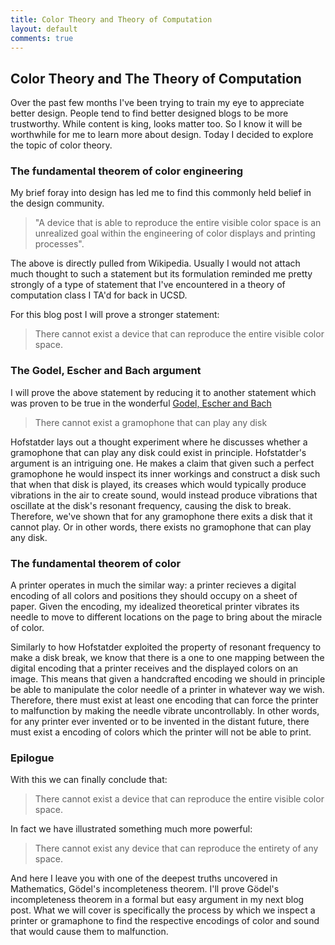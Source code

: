 ```yaml
---
title: Color Theory and Theory of Computation
layout: default
comments: true
---
```


## Color Theory and The Theory of Computation


Over the past few months I've been trying to train my eye to appreciate better design. People tend to find better designed blogs to be more trustworthy. While content is king, looks matter too. So I know it will be worthwhile for me to learn more about design. Today I decided to explore the topic of color theory.

### The fundamental theorem of color engineering

My brief foray into design has led me to find this commonly held belief in the design community.

> "A device that is able to reproduce the entire visible color space is an unrealized goal within the engineering of color displays and printing processes".

The above is directly pulled from Wikipedia. Usually I would not attach much thought to such a statement but its formulation reminded me pretty strongly of a type of statement that I've encountered in a theory of computation class I TA'd for back in UCSD.

For this blog post I will prove a stronger statement:

> There cannot exist a device that can reproduce the entire visible color space.

### The Godel, Escher and Bach argument

I will prove the above statement by reducing it to another statement which was proven to be true in the wonderful [Godel, Escher and Bach](http://www.amazon.com/G%C3%B6del-Escher-Bach-Eternal-Golden/dp/0465026567/ref=sr_1_1?ie=UTF8&qid=1425267550&sr=8-1&keywords=godel+escher+and+bach)

> There cannot exist a gramophone that can play any disk

Hofstatder lays out a thought experiment where he discusses whether a gramophone that can play any disk could exist in principle. Hofstatder's argument is an intriguing one. He makes a claim that given such a perfect gramophone he would inspect its inner workings and construct a disk such that when that disk is played, its creases which would typically produce vibrations in the air to create sound, would instead produce vibrations that oscillate at the disk's resonant frequency, causing the disk to break. Therefore, we've shown that for any gramophone there exits a disk that it cannot play. Or in other words, there exists no gramophone that can play any disk.


### The fundamental theorem of color

A printer operates in much the similar way: a printer recieves a digital encoding of all colors and positions they should occupy on a sheet of paper. Given the encoding, my idealized theoretical printer vibrates its needle to move to different locations on the page to bring about the miracle of color.


Similarly to how Hofstatder exploited the property of resonant frequency to make a disk break, we know that there is a one to one mapping between the digital encoding that a printer receives and the displayed colors on an image. This means that given a handcrafted encoding we should in principle be able to manipulate the color needle of a printer in whatever way we wish. Therefore, there must exist at least one encoding that can force the printer to malfunction by making the needle vibrate uncontrollably. In other words, for any printer ever invented or to be invented in the distant future, there must exist a encoding of colors which the printer will not be able to print.

### Epilogue

With this we can finally conclude that:

> There cannot exist a device that can reproduce the entire visible color space.

In fact we have illustrated something much more powerful:

> There cannot exist any device that can reproduce the entirety of any space.

And here I leave you with one of the deepest truths uncovered in Mathematics, Gödel's incompleteness theorem. I'll prove Gödel's incompleteness theorem in a formal but easy argument in my next blog post. What we will cover is specifically the process by which we inspect a printer or gramaphone to find the respective encodings of color and sound that would cause them to malfunction.